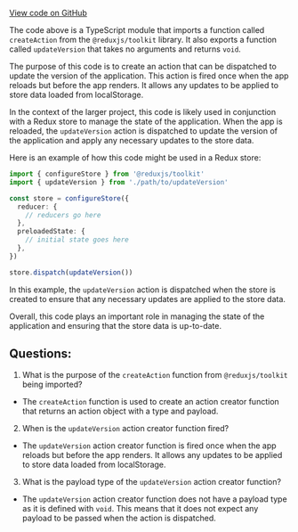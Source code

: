 [View code on GitHub](zoo-labs/zoo/blob/master/core/src/state/global/actions.ts)

The code above is a TypeScript module that imports a function called `createAction` from the `@reduxjs/toolkit` library. It also exports a function called `updateVersion` that takes no arguments and returns `void`. 

The purpose of this code is to create an action that can be dispatched to update the version of the application. This action is fired once when the app reloads but before the app renders. It allows any updates to be applied to store data loaded from localStorage. 

In the context of the larger project, this code is likely used in conjunction with a Redux store to manage the state of the application. When the app is reloaded, the `updateVersion` action is dispatched to update the version of the application and apply any necessary updates to the store data. 

Here is an example of how this code might be used in a Redux store:

```typescript
import { configureStore } from '@reduxjs/toolkit'
import { updateVersion } from './path/to/updateVersion'

const store = configureStore({
  reducer: {
    // reducers go here
  },
  preloadedState: {
    // initial state goes here
  },
})

store.dispatch(updateVersion())
```

In this example, the `updateVersion` action is dispatched when the store is created to ensure that any necessary updates are applied to the store data. 

Overall, this code plays an important role in managing the state of the application and ensuring that the store data is up-to-date.
## Questions: 
 1. What is the purpose of the `createAction` function from `@reduxjs/toolkit` being imported?
- The `createAction` function is used to create an action creator function that returns an action object with a type and payload.

2. When is the `updateVersion` action creator function fired?
- The `updateVersion` action creator function is fired once when the app reloads but before the app renders. It allows any updates to be applied to store data loaded from localStorage.

3. What is the payload type of the `updateVersion` action creator function?
- The `updateVersion` action creator function does not have a payload type as it is defined with `void`. This means that it does not expect any payload to be passed when the action is dispatched.
